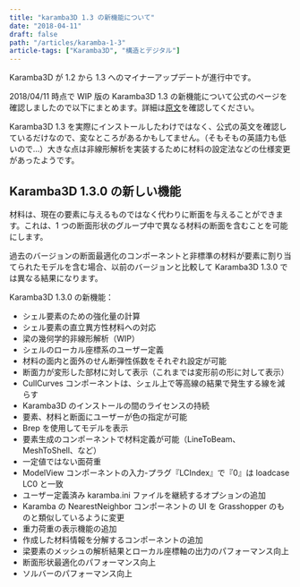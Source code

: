 ```yaml
---
title: "karamba3D 1.3 の新機能について"
date: "2018-04-11"
draft: false
path: "/articles/karamba-1-3"
article-tags: ["Karamba3D", "構造とデジタル"]
---
```


Karamba3D が 1.2 から 1.3 へのマイナーアップデートが進行中です。

2018/04/11 時点で WIP 版の Karamba3D 1.3 の新機能について公式のページを確認しましたので以下にまとめます。詳細は[原文](http://www.grasshopper3d.com/group/karamba/page/new-features-and-bug-fixes)を確認してください。

Karamba3D 1.3 を実際にインストールしたわけではなく、公式の英文を確認しているだけなので、変なところがあるかもしてません。（そもそもの英語力も低いので…）大きな点は非線形解析を実装するために材料の設定法などの仕様変更があったようです。

## Karamba3D 1.3.0 の新しい機能  

材料は、現在の要素に与えるものではなく代わりに断面を与えることができます。これは、1 つの断面形状のグループ中で異なる材料の断面を含むことを可能にします。  

過去のバージョンの断面最適化のコンポーネントと非標準の材料が要素に割り当てられたモデルを含む場合、以前のバージョンと比較して Karamba3D 1.3.0 では異なる結果になります。

Karamba3D 1.3.0 の新機能：
- シェル要素のための強化量の計算  
- シェル要素の直立異方性材料への対応  
- 梁の幾何学的非線形解析（WIP）  
- シェルのローカル座標系のユーザー定義  
- 材料の面内と面外のせん断弾性係数をそれぞれ設定が可能  
- 断面力が変形した部材に対して表示（これまでは変形前の形に対して表示）  
- CullCurves コンポーネントは、シェル上で等高線の結果で発生する線を減らす  
- Karamba3D のインストールの間のライセンスの持続  
- 要素、材料と断面にユーザーが色の指定が可能  
- Brep を使用してモデルを表示  
- 要素生成のコンポーネントで材料定義が可能（LineToBeam、MeshToShell、など）  
- 一定値ではない面荷重  
- ModelView コンポーネントの入力-プラグ『LCIndex』で『0』は loadcase LC0 と一致  
- ユーザー定義済み karamba.ini ファイルを継続するオプションの追加  
- Karamba の NearestNeighbor コンポーネントの UI を Grasshopper のものと類似しているように変更  
- 重力荷重の表示機能の追加  
- 作成した材料情報を分解するコンポーネントの追加  
- 梁要素のメッシュの解析結果とローカル座標軸の出力のパフォーマンス向上  
- 断面形状最適化のパフォーマンス向上  
- ソルバーのパフォーマンス向上
